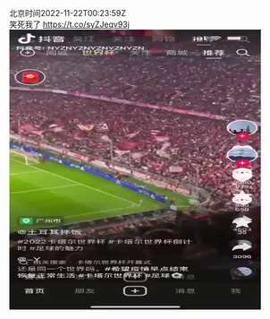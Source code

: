 北京时间2022-11-22T00:23:59Z<br>笑死我了 https://t.co/syZJeqv93j<br><img src='/temp/video/2022/o-Month-11/d-Day-22/whyyoutouzhele/1594728339742552065_0.jpg' width='450' height='500'><br><br>